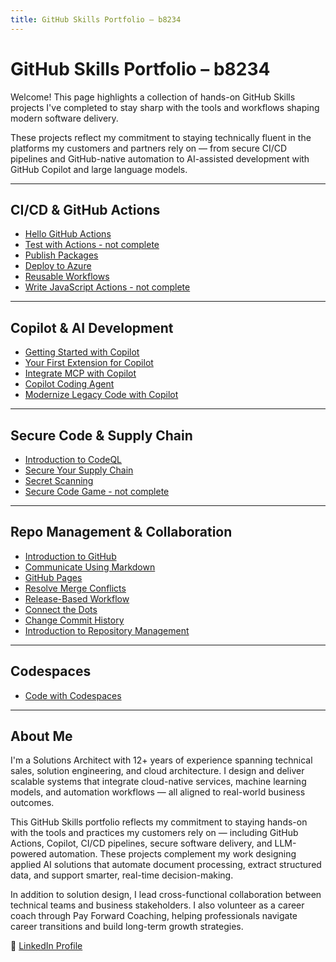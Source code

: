 ```yaml
---
title: GitHub Skills Portfolio – b8234
---
```


# GitHub Skills Portfolio – b8234

Welcome! This page highlights a collection of hands-on GitHub Skills projects I've completed to stay sharp with the tools and workflows shaping modern software delivery.

These projects reflect my commitment to staying technically fluent in the platforms my customers and partners rely on — from secure CI/CD pipelines and GitHub-native automation to AI-assisted development with GitHub Copilot and large language models.

---

## CI/CD & GitHub Actions

- [Hello GitHub Actions](https://github.com/b8234/skills-hello-github-actions)
- [Test with Actions - not complete](https://github.com/YOURUSERNAME/github-actions-test) 
- [Publish Packages](https://github.com/b8234/skills-publish-packages)
- [Deploy to Azure](https://github.com/b8234/skills-deploy-to-azure)
- [Reusable Workflows](https://github.com/b8234/skills-reusable-workflows)
- [Write JavaScript Actions - not complete](https://github.com/YOURUSERNAME/github-actions-javascript-action)

---

## Copilot & AI Development

- [Getting Started with Copilot](https://github.com/b8234/skills-getting-started-with-github-copilot)
- [Your First Extension for Copilot](https://github.com/b8234/skills-your-first-extension-for-github-copilot)
- [Integrate MCP with Copilot](https://github.com/b8234/skills-integrate-mcp-with-copilot)
- [Copilot Coding Agent](https://github.com/b8234/skills-expand-your-team-with-copilot)
- [Modernize Legacy Code with Copilot](https://github.com/b8234/skills-modernize-your-legacy-code-with-github-copilot)

---

## Secure Code & Supply Chain

- [Introduction to CodeQL](https://github.com/b8234/skills-introduction-to-codeql)
- [Secure Your Supply Chain](https://github.com/b8234/skills-secure-repository-supply-chain)
- [Secret Scanning](https://github.com/b8234/skills-introduction-to-secret-scanning)
- [Secure Code Game - not complete](https://github.com/YOURUSERNAME/github-secure-code-game)

---

## Repo Management & Collaboration

- [Introduction to GitHub](https://github.com/b8234/skills-introduction-to-github)
- [Communicate Using Markdown](https://github.com/b8234/skills-communicate-using-markdown)
- [GitHub Pages](https://github.com/b8234/skills-github-pages)
- [Resolve Merge Conflicts](https://github.com/b8234/skills-resolve-merge-conflicts)
- [Release-Based Workflow](https://github.com/b8234/skills-release-based-workflow)
- [Connect the Dots](https://github.com/b8234/skills-connect-the-dots)
- [Change Commit History](https://github.com/b8234/skills-change-commit-history)
- [Introduction to Repository Management](https://github.com/b8234/skills-introduction-to-repository-management/issues/1)

---

## Codespaces

- [Code with Codespaces](https://github.com/b8234/skills-code-with-codespaces)

---

## About Me

I'm a Solutions Architect with 12+ years of experience spanning technical sales, solution engineering, and cloud architecture. I design and deliver scalable systems that integrate cloud-native services, machine learning models, and automation workflows — all aligned to real-world business outcomes.

This GitHub Skills portfolio reflects my commitment to staying hands-on with the tools and practices my customers rely on — including GitHub Actions, Copilot, CI/CD pipelines, secure software delivery, and LLM-powered automation. These projects complement my work designing applied AI solutions that automate document processing, extract structured data, and support smarter, real-time decision-making.

In addition to solution design, I lead cross-functional collaboration between technical teams and business stakeholders. I also volunteer as a career coach through Pay Forward Coaching, helping professionals navigate career transitions and build long-term growth strategies.

🔗 [LinkedIn Profile](https://linkedin.com/in/bryant-itonyo)



